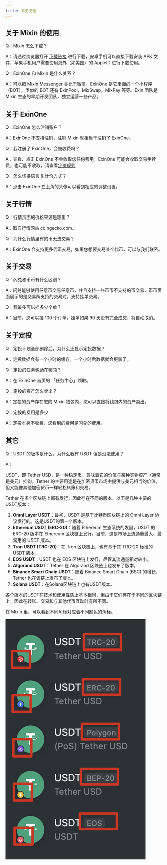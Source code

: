 ```yaml
---
title: 常见问题
---
```


## 关于 Mixin 的使用

Q：Mixin 怎么下载？

A：请通过浏览器打开 [下载链接](https://channel.mixin.space/dl) 进行下载，安卓手机可以直接下载安装 APK 文件，苹果手机用户需要使用海外（如美国）的 AppleID 进行下载使用。

Q：ExinOne 和 Mixin 是什么关系？

A：可以把 Mixin Messenger 类比于微信，ExinOne 是它里面的一个小程序（BOT），类似的 BOT 还有 ExinPool，MixSwap，MixPay 等等。Exin 团队是 Mixin 生态的早期开发团队，独立运营一些产品。

## 关于 ExinOne

Q：ExinOne 怎么注销账户？

A：ExinOne 不支持注销，注销 Mixin 就相当于注销了 ExinOne。

Q：我注册了 ExinOne，会被收费吗？

A：查看、点击 ExinOne 不会收取您任何费用，ExinOne 可能会收取交易手续费，也可能不收取，请查看[定价规则](./User-Agreement/Pricing)

Q：怎么切换语言 & 计价方式？

A：点击 ExinOne 左上角的头像可以看到相应的调整设置。

## 关于行情

Q：行情页面的价格来源是哪里？

A：取自行情网站 coingecko.com。

Q：为什么行情里有的币无法交易？

A：ExinOne 会支持更多代币交易，如果您想要交易某个代币，可以与我们联系。


## 关于交易

Q：闪兑和币币有什么区别？

A：闪兑能够使用任意币交易任意币，并且支持一些币币不支持的币交易，币币页面展示的是交易所支持的交易对，支持挂单交易。

Q：我最多可以挂多少个单？

A：目前，您可以挂 100 个订单，挂单如果 90 天没有完全成交，将自动取消。

## 关于定投

Q：定投计划全部删除后，为什么还显示定投数据？

A：定投数据会有一个小时的缓存，一个小时后数据就会更新了。

Q：定投的任务奖励在哪领？

A：在 ExinOne 首页的 「任务中心」领取。

Q：定投的资产怎么卖出？

A：定投的资产存在您的 Mixin 钱包内，您可以直接将钱包内的资产卖出。

Q：定投的费用是多少

A：定投本身不收费，您看到的费用是闪兑的费用。



## 其它

Q：USDT 的版本是什么，为什么我有 USDT 但是没法使用？

A：

USDT，即 Tether USD，是一种稳定币，意味着它的价值与某种实物资产（通常是美元）挂钩。Tether 的主要用途是在加密货币市场中提供与美元相当的价值，但又能像其他加密货币一样轻松转账和交易。

Tether 在多个区块链上都有发行，因此存在不同的版本。以下是几种主要的USDT版本：

1. **Omni Layer USDT**：最初，USDT 是基于比特币区块链上的 Omni Layer 协议发行的。这是USDT的第一个版本。
2. **Ethereum USDT (ERC-20)**：随着 Ethereum 生态系统的发展，USDT 的 ERC-20 版本在 Ethereum 区块链上发行。目前，这是市场上流通量最大、最常用的 USDT 版本。
3. **Tron USDT (TRC-20)**：在 Tron 区块链上，也有基于其 TRC-20 标准的 USDT 版本。
4. **EOS USDT**：USDT 也在 EOS 区块链上发行，尽管其流通量相对较小。
5. **Algorand USDT**：Tether 在 Algorand 区块链上也发布了版本。
6. **Binance Smart Chain USDT**：随着 Binance Smart Chain (BSC) 的增长， Tether 也在该链上发布了版本。
7. **Solana USDT**：在Solana区块链上也有USDT版本。

各个版本的USDT在技术和使用性质上基本相同，但由于它们存在于不同的区块链上，因此在转账、交易和与其他代币互动时有所不同。

在 Mixin 里，可以看到不同角标对应着不同颜色的角标。

![image-20231021193306494](./assets/image-20231021193306494.png)

